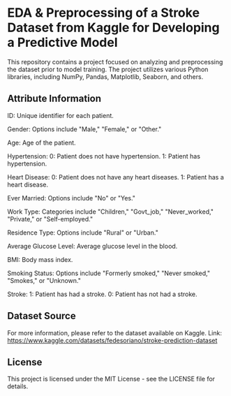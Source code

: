 # EDA & Preprocessing of a Stroke Dataset from Kaggle for Developing a Predictive Model

This repository contains a project focused on analyzing and preprocessing the dataset prior to model training. The project utilizes various Python libraries, including NumPy, Pandas, Matplotlib, Seaborn, and others. 

## Attribute Information

ID: Unique identifier for each patient.

Gender: Options include "Male," "Female," or "Other."

Age: Age of the patient.

Hypertension:
0: Patient does not have hypertension.
1: Patient has hypertension.

Heart Disease:
0: Patient does not have any heart diseases.
1: Patient has a heart disease.

Ever Married: Options include "No" or "Yes."

Work Type: Categories include "Children," "Govt_job," "Never_worked," "Private," or "Self-employed."

Residence Type: Options include "Rural" or "Urban."

Average Glucose Level: Average glucose level in the blood.

BMI: Body mass index.

Smoking Status: Options include "Formerly smoked," "Never smoked," "Smokes," or "Unknown."

Stroke:
1: Patient has had a stroke.
0: Patient has not had a stroke.

## Dataset Source

For more information, please refer to the dataset available on Kaggle. 
Link: https://www.kaggle.com/datasets/fedesoriano/stroke-prediction-dataset

## License

This project is licensed under the MIT License - see the LICENSE file for details.

